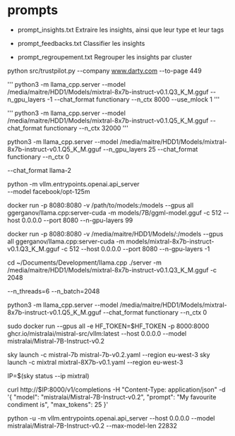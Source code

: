 # prompts

- prompt_insights.txt
Extraire les insights, ainsi que leur type et leur tags

- prompt_feedbacks.txt
Classifier les insights

- prompt_regroupement.txt
Regrouper les insights par cluster

python src/trustpilot.py --company www.darty.com --to-page 449


'''
python3 -m llama_cpp.server --model /media/maitre/HDD1/Models/mixtral-8x7b-instruct-v0.1.Q3_K_M.gguf --n_gpu_layers -1 --chat_format functionary --n_ctx 8000 --use_mlock 1
'''

'''
python3 -m llama_cpp.server --model /media/maitre/HDD1/Models/mixtral-8x7b-instruct-v0.1.Q5_K_M.gguf --chat_format functionary --n_ctx 32000 
'''

python3 -m llama_cpp.server --model /media/maitre/HDD1/Models/mixtral-8x7b-instruct-v0.1.Q5_K_M.gguf --n_gpu_layers 25 --chat_format functionary --n_ctx 0 

--chat_format llama-2 

python -m vllm.entrypoints.openai.api_server \
    --model facebook/opt-125m


docker run -p 8080:8080 -v /path/to/models:/models --gpus all ggerganov/llama.cpp:server-cuda -m models/7B/ggml-model.gguf -c 512 --host 0.0.0.0 --port 8080 --n-gpu-layers 99

docker run -p 8080:8080 -v /media/maitre/HDD1/Models/:/models --gpus all ggerganov/llama.cpp:server-cuda -m models/mixtral-8x7b-instruct-v0.1.Q3_K_M.gguf -c 512 --host 0.0.0.0 --port 8080 --n-gpu-layers -1



cd ~/Documents/Development/llama.cpp
./server -m  /media/maitre/HDD1/Models/mixtral-8x7b-instruct-v0.1.Q3_K_M.gguf -c 2048 

--n_threads=6  --n_batch=2048

python3 -m llama_cpp.server --model /media/maitre/HDD1/Models/mixtral-8x7b-instruct-v0.1.Q5_K_M.gguf --chat_format functionary --n_ctx 0 


sudo docker run --gpus all     -e HF_TOKEN=$HF_TOKEN -p 8000:8000     ghcr.io/mistralai/mistral-src/vllm:latest     --host 0.0.0.0     --model mistralai/Mistral-7B-Instruct-v0.2


sky launch -c  mistral-7b mistral-7b-v0.2.yaml --region eu-west-3
sky launch -c  mixtral  mixtral-8X7b-v0.1.yaml --region eu-west-3

IP=$(sky status --ip mixtral)

curl http://$IP:8000/v1/completions   -H "Content-Type: application/json"   -d '{
      "model": "mistralai/Mistral-7B-Instruct-v0.2",
      "prompt": "My favourite condiment is",
      "max_tokens": 25
  }'



python -u -m vllm.entrypoints.openai.api_server        --host 0.0.0.0        --model mistralai/Mistral-7B-Instruct-v0.2 --max-model-len 22832